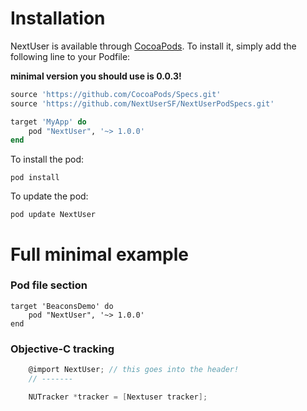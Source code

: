 # Installation

NextUser is available through [CocoaPods](http://cocoapods.org). To install
it, simply add the following line to your Podfile:

**minimal version you should use is 0.0.3!**

```ruby
source 'https://github.com/CocoaPods/Specs.git'
source 'https://github.com/NextUserSF/NextUserPodSpecs.git'

target 'MyApp' do
    pod "NextUser", '~> 1.0.0'
end
```

To install the pod:
```shell
pod install
```

To update the pod:
```shell
pod update NextUser
```


# Full minimal example

### Pod file section
```
target 'BeaconsDemo' do
    pod "NextUser", '~> 1.0.0'
end
```

### Objective-C tracking
```objective-c
    @import NextUser; // this goes into the header!
    // ------- 

    NUTracker *tracker = [Nextuser tracker];
 ```
